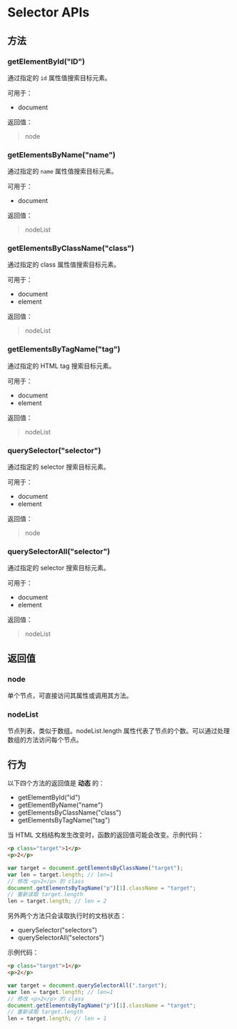 Selector APIs
====

方法
----

### getElementById("ID")

通过指定的 `id` 属性值搜索目标元素。

可用于：

+ document

返回值：
>node

### getElementsByName("name")

通过指定的 `name` 属性值搜索目标元素。

可用于：

+ document

返回值：
>nodeList

### getElementsByClassName("class")

通过指定的 class 属性值搜索目标元素。

可用于：

+ document
+ element

返回值：
>nodeList

### getElementsByTagName("tag")

通过指定的 HTML tag 搜索目标元素。

可用于：

+ document
+ element

返回值：
>nodeList

### querySelector("selector")

通过指定的 selector 搜索目标元素。

可用于：

+ document
+ element

返回值：
>node

### querySelectorAll("selector")

通过指定的 selector 搜索目标元素。

可用于：

+ document
+ element

返回值：
>nodeList

返回值
----

### node

单个节点，可直接访问其属性或调用其方法。

### nodeList

节点列表，类似于数组。nodeList.length 属性代表了节点的个数。可以通过处理数组的方法访问每个节点。

行为
----

以下四个方法的返回值是 __动态__ 的：

+ getElementById("id")
+ getElementByName("name")
+ getElementsByClassName("class")
+ getElementsByTagName("tag")

当 HTML 文档结构发生改变时，函数的返回值可能会改变。示例代码：

```html
<p class="target">1</p>
<p>2</p>
```

```js
var target = document.getElementsByClassName("target");
var len = target.length; // len=1
// 修改 <p>2</p> 的 class
document.getElementsByTagName("p")[1].className = "target";
// 重新读取 target.length
len = target.length; // len = 2
```

另外两个方法只会读取执行时的文档状态：

+ querySelector("selectors")
+ querySelectorAll("selectors")

示例代码：

```html
<p class="target">1</p>
<p>2</p>
```

```js
var target = document.querySelectorAll(".target");
var len = target.length; // len=1
// 修改 <p>2</p> 的 class
document.getElementsByTagName("p")[1].className = "target";
// 重新读取 target.length
len = target.length; // len = 1
```
